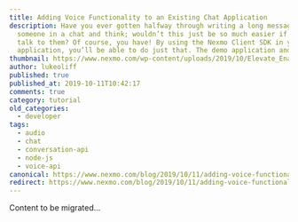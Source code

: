 ```yaml
---
title: Adding Voice Functionality to an Existing Chat Application
description: Have you ever gotten halfway through writing a long message to
  someone in a chat and think; wouldn’t this just be so much easier if I could
  talk to them? Of course, you have! By using the Nexmo Client SDK in your chat
  application, you’ll be able to do just that. The demo application and […]
thumbnail: https://www.nexmo.com/wp-content/uploads/2019/10/Elevate_Enable-Audio-1.png
author: lukeoliff
published: true
published_at: 2019-10-11T10:42:17
comments: true
category: tutorial
old_categories:
  - developer
tags:
  - audio
  - chat
  - conversation-api
  - node-js
  - voice-api
canonical: https://www.nexmo.com/blog/2019/10/11/adding-voice-functionality-to-an-existing-chat-application-dr
redirect: https://www.nexmo.com/blog/2019/10/11/adding-voice-functionality-to-an-existing-chat-application-dr
---
```

Content to be migrated...